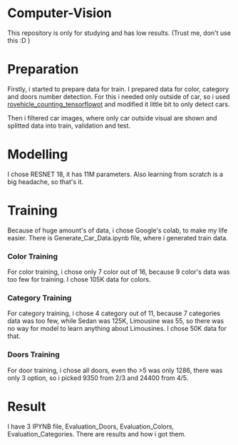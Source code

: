 # Computer-Vision
This repository is only for studying and has low results. (Trust me, don't use this :D )

# Preparation
Firstly, i started to prepare data for train. I prepared data for color, category and doors number detection. For this i needed only outside of car, so i used [rovehicle_counting_tensorflowot](https://github.com/ahmetozlu/vehicle_counting_tensorflow) and modified it little bit to only detect cars.

Then i filtered car images, where only car outside visual are shown and splitted data into train, validation and test.

# Modelling
I chose RESNET 18, it has 11M parameters. Also learning from scratch is a big headache, so that's it.

# Training
Because of huge amount's of data, i chose Google's colab, to make my life easier. There is Generate_Car_Data.ipynb file, where i generated train data.
### Color Training
For color training, i chose only 7 color out of 16, because 9 color's data was too few for training. I chose 105K data for colors.
### Category Training
For category training, i chose 4 category out of 11, because 7 categories data was too few, while Sedan was 125K, Limousine was 55, so there was no way for model to learn anything about Limousines. I chose 50K data for that.
### Doors Training
For door training, i chose all doors, even tho >5 was only 1286, there was only 3 option, so i picked 9350 from 2/3 and 24400 from 4/5.

# Result
I have 3 IPYNB file, Evaluation_Doors, Evaluation_Colors, Evaluation_Categories. There are results and how i got them.
